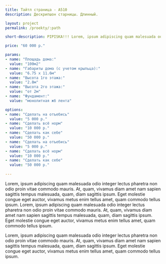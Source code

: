 ```yaml
---
title: Тайтл страница - А510
description: Дескрипшон старницы. Длинный.

layout: project
permalink: /proekty/:path

short-description: PIPISKA!!! Lorem, ipsum adipiscing quam malesuada odio integer lectus pharetra non odio proin vitae commodo mauris. At, quam, vivamus diam amet nam sapien sagittis tempus malesuada, quam, diam sagittis ipsum. Eget molestie congue eget auctor, vivamus metus enim tellus amet, quam commodo tellus ipsum.

price: "60 000 р."

params:
- name: "Площадь дома:"
  value: "100м2"
- name: "Габариты дома (с учетом крыльца):"
  value: "6.75 х 11.6м"
- name: "Высота 1го этажа:"
  value: "2.8м"
- name: "Высота 2го этажа:"
  value: "от 2м"
- name: "Фундамент:"
  value: "монолитная жб лента"  

options:
- name: "Сделать на отъебись"
  value: "5 000 р."
- name: "Сделать всё норм"
  value: "10 000 р."
- name: "Сделать как себе"
  value: "50 000 р."
- name: "Сделать на отъебись"
  value: "5 000 р."
- name: "Сделать всё норм"
  value: "10 000 р."
- name: "Сделать как себе"
  value: "50 000 р."
  
---
```


Lorem, ipsum adipiscing quam malesuada odio integer lectus pharetra non odio proin vitae commodo mauris. At, quam, vivamus diam amet nam sapien sagittis tempus malesuada, quam, diam sagittis ipsum. Eget molestie congue eget auctor, vivamus metus enim tellus amet, quam commodo tellus ipsum. Lorem, ipsum adipiscing quam malesuada odio integer lectus pharetra non odio proin vitae commodo mauris. At, quam, vivamus diam amet nam sapien sagittis tempus malesuada, quam, diam sagittis ipsum. Eget molestie congue eget auctor, vivamus metus enim tellus amet, quam commodo tellus ipsum.

Lorem, ipsum adipiscing quam malesuada odio integer lectus pharetra non odio proin vitae commodo mauris. At, quam, vivamus diam amet nam sapien sagittis tempus malesuada, quam, diam sagittis ipsum. Eget molestie congue eget auctor, vivamus metus enim tellus amet, quam commodo tellus ipsum.								